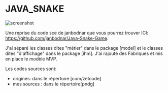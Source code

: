 # JAVA_SNAKE

![screenshot](snake_screebshot.png)

Une reprise du code sce de janbodnar que vous pourrez trouver ICI: https://github.com/janbodnar/Java-Snake-Game.

J'ai séparé les classes dites "métier" dans le package [model] et le classes dites "d'affichage" dans le package [ihm].
J'ai rajouté des Fabriques et mis en place le modèle MVP.

Les codes sources sont:
* origines: dans le répertoire [com/zetcode]
* mes sources : dans le répertoire[pndg]




